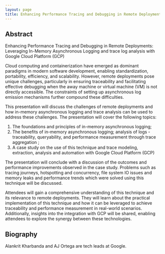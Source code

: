 ```yaml
---
layout: page
title: Enhancing Performance Tracing and Debugging in Remote Deployments
---
```


## Abstract

Enhancing Performance Tracing and Debugging in Remote Deployments: Leveraging
In-Memory Asynchronous Logging and trace log analysis with Google Cloud Platform
(GCP)

Cloud computing and containerization have emerged as dominant paradigms in
modern software development, enabling standardization, portability, efficiency,
and scalability. However, remote deployments pose unique challenges,
particularly in ensuring traceability and facilitating effective debugging when
the away machine or virtual machine (VM) is not directly accessible. The
constraints of setting up asynchronous log emission mechanisms further compound
these difficulties.

This presentation will discuss the challenges of remote deployments and how
in-memory asynchronous logging and trace analysis can be used to address these
challenges. The presentation will cover the following topics:

1. The foundations and principles of in-memory asynchronous logging;
2. The benefits of in-memory asynchronous logging; analysis of logs -
   traceability, queryability, and performance measurement through trace
   aggregation ;
3. A case study on the use of this technique and trace modeling, extraction,
   analysis and automation with Google Cloud Platform (GCP)

The presentation will conclude with a discussion of the outcomes and performance
improvements observed in the case study. Problems such as tracing journeys,
hotspotting and concurrency, file system IO issues and memory leaks and
performance trends which were solved using this technique will be discussed.

Attendees will gain a comprehensive understanding of this technique and its
relevance to remote deployments. They will learn about the practical
implementation of this technique and how it can be leveraged to achieve
traceability and performance measurement in real-world scenarios. Additionally,
insights into the integration with GCP will be shared, enabling attendees to
explore the synergy between these technologies.

## Biography 

Alankrit Kharbanda and AJ Ortega are tech leads at Google.



